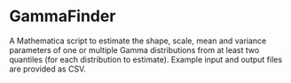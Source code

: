 # GammaFinder

A Mathematica script to estimate the shape, scale, mean and variance parameters of one or multiple Gamma distributions from at least two quantiles (for each distribution to estimate). Example input and output files are provided as CSV.
